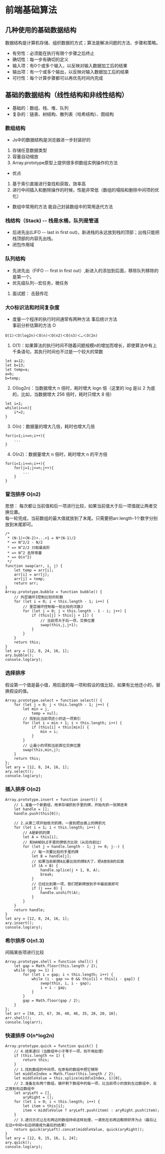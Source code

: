 # 前端基础算法

## 几种使用的基础数据结构
数据结构是计算机存储、组织数据的方式；算法是解决问题的方法、步骤和策略。
- 有穷性：必须能在执行有限个步骤之后终止
- 确切性：每一步有确切的定义
- 输入项：有0个或多个输入，以反映对输入数据加工后的结果
- 输出项：有一个或多个输出，以反映对输入数据加工后的结果
- 可行性：每个计算步骤都可以再优先时间内完成

## 基础的数据结构（线性结构和非线性结构）
- 基础的：数组、栈、堆、队列
- 复杂的：链表、树结构、散列表（哈希结构）、图结构

### 数组结构
- Js中的数据结构是浏览器进一步封装好的
1. 存储任意数据类型
2. 容量自动缩放
3. Array.prototype原型上提供很多供数组实例操作的方法

- 优点
1. 基于索引直接进行查找和获取，效率高
2. 进行中间插入和删除操作的时候，性能非常低（数组的塌陷和删除中间项的优化）

- 数组中常用的方法
能自己封装数组中的常用迭代方法   

### 栈结构（Stack) -- 栈是水桶，队列是管道
- 后进先出(LIFO -- last in first out)，新进栈的永远放到栈的顶部；出栈只能把栈顶部的内容先出栈。
- 闭包作用域


### 队列结构 
- 先进先出（FIFO -- first in first out）,新进入的添加到后面，移除队列移除的是第一个。
- 优先级队列--宏任务，微任务

1. 面试题： 击鼓传花

### 大O标识法和时间复杂度
- 度量一个程序的执行时间通常有两种方法
 事后统计方法   
 事前分析估算的方法 O   
```
Ο(1)＜Ο(log2n)＜Ο(n)＜Ο(n2)＜Ο(n3)＜…＜Ο(2n)
```

1.  Ο(1)：如果算法的执行时间不随着问题规模n的增加而增长，即使算法中有上千条语句，其执行时间也不过是一个较大的常数
```
let a=12;
let b=13;
let temp=a;
a=b;
b=temp;
```

2. Ο(log2n)：当数据增大 n 倍时，耗时增大 logn 倍（这里的 log 是以 2 为底的，比如，当数据增大 256 倍时，耗时只增大 8 倍）
```
let i=1;
while(i<=n){
    i*=2;
}
```

3. Ο(n)：数据量的增大几倍，耗时也增大几倍
```
for(i=1;i<=n;i++){
    ...
}
```

4. Ο(n2)：数据量增大 n 倍时，耗时增大 n 的平方倍
```
for(i=1;i<=n;i++){
    for(j=1;j<=n;j++){
        ...
    }
}
```

### 冒泡排序 O(n2)  
思想： 每次都让当前值和后一项进行比较，如果当前值大于后一项值就让两者交换位置。   
      每一轮完成，当前数组的最大值就放到了末尾。只需要把arr.length-1个数字分别放到末尾即可。    

```
/* 
 * (N-1)+(N-2)+...+1 = N*(N-1)/2 
 * => N^2/2 - N/2
 * => N^2/2 只取最高阶
 * => N^2 去除常量
 * => O(n^2)
 */
function swap(arr, i, j) {
    let temp = arr[i];
    arr[i] = arr[j];
    arr[j] = temp;
    return arr;
}
Array.prototype.bubble = function bubble() {
    // 外层循环I控制比较的轮数
    for (let i = 0; i < this.length - 1; i++) {
        // 里层循环控制每一轮比较的次数J
        for (let j = 0; j < this.length - 1 - i; j++) {
            if (this[j] > this[j + 1]) {
                // 当前项大于后一项，交换位置
                swap(this,j,j+1);
            }
        }
    }
    return this;
}
let ary = [12, 8, 24, 16, 1];
ary.bubble();
console.log(ary);
```

### 选择排序
假设第一个值是最小值，用后面的每一项和假设的值比较，如果有比他还小的，替换假设的值。
```
Array.prototype.select = function select() {
    for (let j = 0; j < this.length - 1; j++) {
        let min = j,
            temp = null;
        // 找到比当前项还小的这一项索引
        for (let i = min + 1; i < this.length; i++) {
            if (this[i] < this[min]) {
                min = i;
            }
        }
        // 让最小的项和当前首位交换位置
        swap(this,min,j);
    }
    return this;
};
let ary = [12, 8, 24, 16, 1];
ary.select();
console.log(ary);
```

### 插入排序 O(n2)

```
Array.prototype.insert = function insert() {
    // 1.准备一个新数组，用来存储抓到手里的牌，开始先抓一张牌进来
    let handle = [];
    handle.push(this[0]);

    // 2.从第二项开始依次抓牌，一直到把台面上的牌抓光
    for (let i = 1; i < this.length; i++) {
        // A是新抓的牌
        let A = this[i];
        // 和HANDDLE手里的牌依次比较（从后向前比）
        for (let j = handle.length - 1; j >= 0; j--) {
            // 每一次要比较的手里的牌
            let B = handle[j];
            // 如果当前新牌A比要比较的牌B大了，把A放到B的后面
            if (A > B) {
                handle.splice(j + 1, 0, A);
                break;
            }
            // 已经比到第一项，我们把新牌放到手中最前面即可
            if (j === 0) {
                handle.unshift(A);
            }
        }
    }
    return handle;
}
let ary = [12, 8, 24, 16, 1];
ary.insert();
console.log(ary);
```

### 希尔排序 O(n1.3)
间隔某些项进行比较
```
Array.prototype.shell = function shell() {
    let gap = Math.floor(this.length / 2);
    while (gap >= 1) {
        for (let i = gap; i < this.length; i++) {
            while (i - gap >= 0 && this[i] < this[i - gap]) {
                swap(this, i, i - gap);
                i = i - gap;
            }
        }
        gap = Math.floor(gap / 2);
    }
};
let arr = [58, 23, 67, 36, 40, 46, 35, 28, 20, 10];
arr.shell();
console.log(arr);
```

### 快速排序 O(n*log2n) 
```
Array.prototype.quick = function quick() {
    // 4.结束递归（当数组中小于等于一项，则不用处理）
    if (this.length <= 1) {
        return this;
    }
    // 1.找到数组的中间项，在原有的数组中把它移除
    let middleIndex = Math.floor(this.length / 2);
    let middleValue = this.splice(middleIndex, 1)[0];
    // 2.准备左右两个数组，循环剩下数组中的每一项，比当前项小的放到左边数组中，反之放到右边数组中
    let aryLeft = [],
        aryRight = [];
    for (let i = 0; i < this.length; i++) {
        let item = this[i];
        item < middleValue ? aryLeft.push(item) : aryRight.push(item);
    }
    // 3.递归方式让左右两边的数组持续这样处理，一直到左右两边都排好序为止（最后让左边+中间+右边拼接成为最后的结果）
    return quick(aryLeft).concat(middleValue, quick(aryRight));
}
let ary = [12, 8, 15, 16, 1, 24];
ary.quick();
console.log(ary);
```
